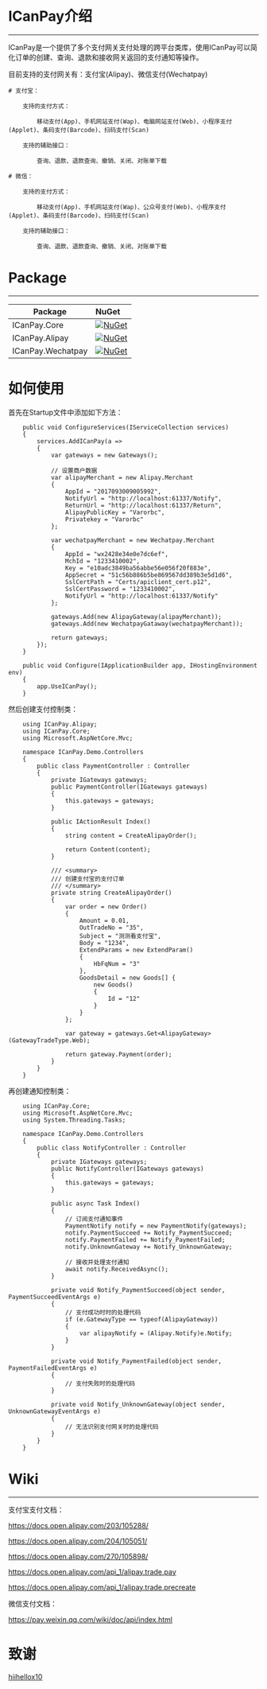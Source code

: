 # ICanPay介绍
---

ICanPay是一个提供了多个支付网关支付处理的跨平台类库，使用ICanPay可以简化订单的创建、查询、退款和接收网关返回的支付通知等操作。

目前支持的支付网关有：支付宝(Alipay)、微信支付(Wechatpay)

	# 支付宝：

		支持的支付方式：
		
			移动支付(App)、手机网站支付(Wap)、电脑网站支付(Web)、小程序支付(Applet)、条码支付(Barcode)、扫码支付(Scan)
			
		支持的辅助接口：
		
			查询、退款、退款查询、撤销、关闭、对账单下载
		
	# 微信：

		支持的支付方式：
		
			移动支付(App)、手机网站支付(Wap)、公众号支付(Web)、小程序支付(Applet)、条码支付(Barcode)、扫码支付(Scan)

		支持的辅助接口：
		
			查询、退款、退款查询、撤销、关闭、对账单下载

# Package
---

Package  | NuGet 
-------- | :------------ 
ICanPay.Core		| [![NuGet](https://img.shields.io/nuget/v/ICanPay.Core.svg)](https://www.nuget.org/packages/ICanPay.Core)
ICanPay.Alipay		| [![NuGet](https://img.shields.io/nuget/v/ICanPay.Alipay.svg)](https://www.nuget.org/packages/ICanPay.Alipay)
ICanPay.Wechatpay	| [![NuGet](https://img.shields.io/nuget/v/ICanPay.Wechatpay.svg)](https://www.nuget.org/packages/ICanPay.Wechatpay)

# 如何使用

首先在Startup文件中添加如下方法：

		public void ConfigureServices(IServiceCollection services)
		{
			services.AddICanPay(a =>
			{
				var gateways = new Gateways();

				// 设置商户数据
				var alipayMerchant = new Alipay.Merchant
				{
					AppId = "2017093009005992",
					NotifyUrl = "http://localhost:61337/Notify",
					ReturnUrl = "http://localhost:61337/Return",
					AlipayPublicKey = "Varorbc",
					Privatekey = "Varorbc"
				};

				var wechatpayMerchant = new Wechatpay.Merchant
				{
					AppId = "wx2428e34e0e7dc6ef",
					MchId = "1233410002",
					Key = "e10adc3849ba56abbe56e056f20f883e",
					AppSecret = "51c56b886b5be869567dd389b3e5d1d6",
					SslCertPath = "Certs/apiclient_cert.p12",
					SslCertPassword = "1233410002",
					NotifyUrl = "http://localhost:61337/Notify"
				};

				gateways.Add(new AlipayGateway(alipayMerchant));
				gateways.Add(new WechatpayGataway(wechatpayMerchant));

				return gateways;
			});
		}

		public void Configure(IApplicationBuilder app, IHostingEnvironment env)
		{
			app.UseICanPay();
		}
    
然后创建支付控制类：

		using ICanPay.Alipay;
		using ICanPay.Core;
		using Microsoft.AspNetCore.Mvc;

		namespace ICanPay.Demo.Controllers
		{
			public class PaymentController : Controller
			{
				private IGateways gateways;
				public PaymentController(IGateways gateways)
				{
					this.gateways = gateways;
				}

				public IActionResult Index()
				{
					string content = CreateAlipayOrder();

					return Content(content);
				}

				/// <summary>
				/// 创建支付宝的支付订单
				/// </summary>
				private string CreateAlipayOrder()
				{
					var order = new Order()
					{
						Amount = 0.01,
						OutTradeNo = "35",
						Subject = "测测看支付宝",
						Body = "1234",
						ExtendParams = new ExtendParam()
						{
							HbFqNum = "3"
						},
						GoodsDetail = new Goods[] {
							new Goods()
							{
								Id = "12"
							}
						}
					};

					var gateway = gateways.Get<AlipayGateway>(GatewayTradeType.Web);

					return gateway.Payment(order);
				}
			}
		}

再创建通知控制类：

        using ICanPay.Core;
		using Microsoft.AspNetCore.Mvc;
		using System.Threading.Tasks;

		namespace ICanPay.Demo.Controllers
		{
			public class NotifyController : Controller
			{
				private IGateways gateways;
				public NotifyController(IGateways gateways)
				{
					this.gateways = gateways;
				}

				public async Task Index()
				{
					// 订阅支付通知事件
					PaymentNotify notify = new PaymentNotify(gateways);
					notify.PaymentSucceed += Notify_PaymentSucceed;
					notify.PaymentFailed += Notify_PaymentFailed;
					notify.UnknownGateway += Notify_UnknownGateway;

					// 接收并处理支付通知
					await notify.ReceivedAsync();
				}

				private void Notify_PaymentSucceed(object sender, PaymentSucceedEventArgs e)
				{
					// 支付成功时时的处理代码
					if (e.GatewayType == typeof(AlipayGateway))
					{
						var alipayNotify = (Alipay.Notify)e.Notify;
					}
				}

				private void Notify_PaymentFailed(object sender, PaymentFailedEventArgs e)
				{
					// 支付失败时的处理代码
				}

				private void Notify_UnknownGateway(object sender, UnknownGatewayEventArgs e)
				{
					// 无法识别支付网关时的处理代码
				}
			}
		}

# Wiki
---

支付宝支付文档：

https://docs.open.alipay.com/203/105288/

https://docs.open.alipay.com/204/105051/

https://docs.open.alipay.com/270/105898/

https://docs.open.alipay.com/api_1/alipay.trade.pay

https://docs.open.alipay.com/api_1/alipay.trade.precreate

微信支付文档：

https://pay.weixin.qq.com/wiki/doc/api/index.html

# 致谢

[hiihellox10](https://github.com/hiihellox10)
